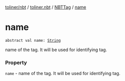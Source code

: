 [toliner/nbt](../../index.md) / [toliner.nbt](../index.md) / [NBTTag](index.md) / [name](./name.md)

# name

`abstract val name: `[`String`](https://kotlinlang.org/api/latest/jvm/stdlib/kotlin/-string/index.html)

name of the tag. It will be used for identifying tag.

### Property

`name` - name of the tag. It will be used for identifying tag.